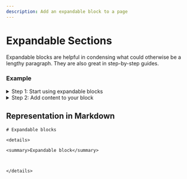 ```yaml
---
description: Add an expandable block to a page
---
```


# Expandable Sections

Expandable blocks are helpful in condensing what could otherwise be a lengthy paragraph. They are also great in step-by-step guides.

### Example

<details>

<summary>Step 1: Start using expandable blocks</summary>

To add an expandable block select `⌘ + /` or `Ctrl + /` and select expandable blocks.

</details>

<details>

<summary>Step 2: Add content to your block</summary>

Once you've inserted an expandable block, you can add content including lists and code blocks within it.

</details>

## Representation in Markdown

```
# Expandable blocks

<details>

<summary>Expandable block</summary>



</details>
```
